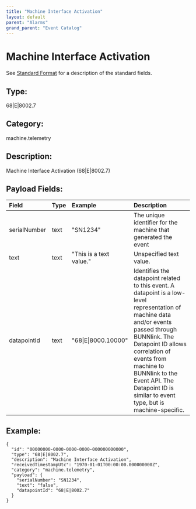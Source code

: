 ```yaml
---
title: "Machine Interface Activation"
layout: default
parent: "Alarms"
grand_parent: "Event Catalog"
---
```


# Machine Interface Activation

See [Standard Format](/event-subscriptions/event-format) for a description of the standard fields.

## Type:

68\|E\|8002.7

## Category:

machine.telemetry

## Description: 

Machine Interface Activation (68\|E\|8002.7)

## Payload Fields:

| Field | Type | Example | Description |
|:------|:-----|:--------|:------------|
| serialNumber | text | "SN1234" | The unique identifier for the machine that generated the event |
| text | text | "This is a text value." | Unspecified text value. |
| datapointId | text | "68\|E\|8000.10000" | Identifies the datapoint related to this event. A datapoint is a low-level representation of machine data and/or events passed through BUNNlink. The Datapoint ID allows correlation of events from machine to BUNNlink to the Event API. The Datapoint ID is similar to event type, but is machine-specific. |

## Example:

```
{
  "id": "00000000-0000-0000-0000-000000000000",
  "type": "68|E|8002.7",
  "description": "Machine Interface Activation",
  "receivedTimestampUtc": "1970-01-01T00:00:00.000000000Z",
  "category": "machine.telemetry",
  "payload": {
    "serialNumber": "SN1234",
    "text": "false",
    "datapointId": "68|E|8002.7"
  }
}
```

